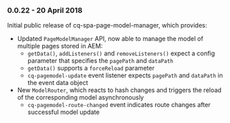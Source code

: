 ### 0.0.22 - 20 April 2018

Initial public release of cq-spa-page-model-manager, which provides:
 * Updated `PageModelManager` API, now able to manage the model of multiple pages stored in AEM:
    * `getData()`, `addListeners()` and `removeListeners()` expect a config parameter that specifies the `pagePath` and `dataPath`
    * `getData()` supports a `forceReload` parameter
    * `cq-pagemodel-update` event listener expects `pagePath` and `dataPath` in the event data object
 * New `ModelRouter`, which reacts to hash changes and triggers the reload of the corresponding model asynchronously
    * `cq-pagemodel-route-changed` event indicates route changes after successful model update


